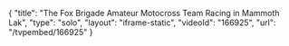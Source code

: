 {
    "title": "The Fox Brigade Amateur Motocross Team Racing in Mammoth Lak",
    "type": "solo",
    "layout": "iframe-static",
    "videoId": "166925",
    "url": "\/tvpembed\/166925"
}